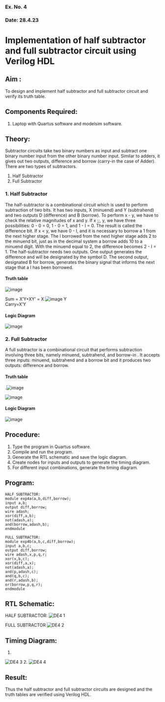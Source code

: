 ### Ex. No. 4
### Date: 28.4.23
# Implementation of half subtractor and full subtractor circuit using Verilog HDL
## Aim :
To design and implement half subtractor and full subtractor circuit and verify its truth table.
## Components Required:
1.	Laptop with Quartus software and modelsim software.
## Theory:
Subtractor circuits take two binary numbers as input and subtract one binary number input from the other binary number input. Similar to adders, it gives out two outputs, difference and borrow (carry-in the case of Adder). There are two types of subtractors.

1) Half Subtractor
2) Full Subtractor
### 1.	Half Subtractor
The half-subtractor is a combinational circuit which is used to perform subtraction of two bits. It has two inputs, X (minuend) and Y (subtrahend) and two outputs D (difference) and B (borrow). To perform x - y, we have to check the relative magnitudes of x and y. If x ;;, y, we have three possibilities: 0 - 0 = 0, 1 - 0 = 1, and 1 - I = 0. The result is called the difference bit. If x < y, we have 0 - I, and it is necessary to borrow a 1 from the next higher stage. The I borrowed from the next higher stage adds 2 to the minuend bit, just as in the decimal system a borrow adds 10 to a minuend digit. With the minuend equal to 2, the difference becomes 2 - I = 1. The half-subtractor needs two outputs. One output generates the difference
and will be designated by the symbol D. The second output, designated B for borrow, generates the binary signal that informs the next stage that a I has been borrowed.
#### Truth table
 ![image](https://github.com/rvinifa/Subtractor/assets/133735746/5f2ca839-ef30-4b48-801c-029d4f1f80ed)

Sum = X’Y+XY’ = X ![image](https://github.com/rvinifa/Subtractor/assets/133735746/7822e41f-5b09-4d0d-90e9-996ac5f7b782)
 Y  
Carry=X’Y
#### Logic Diagram

![image](https://github.com/rvinifa/Subtractor/assets/133735746/ca83d3c0-9f56-4d5a-b02a-22224b853e03)
 
### 2.	Full Subtractor
A full subtractor is a combinational circuit that performs subtraction involving three bits, namely minuend, subtrahend, and borrow-in . It accepts three inputs: minuend, subtrahend and a borrow bit and it produces two outputs: difference and borrow. 

#### Truth table
  .![image](https://github.com/rvinifa/Subtractor/assets/133735746/c6a11f80-9743-480e-a960-7a3174344b06)

![image](https://github.com/rvinifa/Subtractor/assets/133735746/ceb25c38-e81f-41e1-8b0f-20eb84207b2a)
 
#### Logic Diagram
 ![image](https://github.com/rvinifa/Subtractor/assets/133735746/ec7a895d-8893-4155-adc8-d15186f3f8b8)

## Procedure:
1.	Type the program in Quartus software.
2.	Compile and run the program.
3.	Generate the RTL schematic and save the logic diagram.
4.	Create nodes for inputs and outputs to generate the timing diagram.
5.	For different input combinations, generate the timing diagram.


## Program:
```
HALF SUBTRACTOR:
module exp4a(a,b,diff,borrow);
input a,b;
output diff,borrow;
wire adash;
xor(diff,a,b);
not(adash,a);
and(borrow,adash,b);
endmodule

FULL SUBTRACTOR:
module exp4b(a,b,c,diff,borrow);
input a,b,c;
output diff,borrow;
wire adash,x,p,q,r;
xor(x,b,c);
xor(diff,a,x);
not(adash,a);
and(p,adash,c);
and(q,b,c);
and(r,adash,b);
or(borrow,p,q,r);
endmodule
```
## RTL Schematic:
HALF SUBTRACTOR:
![DE4 1](https://github.com/VigneshkumaranNS/Subtractor/assets/119484483/afbf0cbe-9187-4d95-9f2c-26bafff64ba2)


FULL SUBTRACTOR
![DE4 2](https://github.com/VigneshkumaranNS/Subtractor/assets/119484483/14e80d3e-bc9f-4bc5-93f5-bc57384e78de)


## Timing Diagram:
1.
![DE4 3](https://github.com/VigneshkumaranNS/Subtractor/assets/119484483/da1bca65-12a3-4536-9126-2177ba8edb3c)
2.
![DE4 4](https://github.com/VigneshkumaranNS/Subtractor/assets/119484483/725a14fb-f6ea-4b03-a99f-4e2c45866b77)
## Result:
Thus the half subtractor and full subtractor circuits are designed and the truth tables are verified using Verilog HDL.
